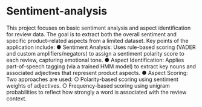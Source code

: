 # Sentiment-analysis
This project focuses on basic sentiment analysis and aspect identification for  review data. The goal is to extract both the overall sentiment and specific  product-related aspects from a limited dataset. 
Key points of the application 
include: 
● Sentiment Analysis: 
Uses rule-based scoring (VADER and custom amplifiers/negators) to 
assign a sentiment polarity score to each review, capturing emotional 
tone. 
● Aspect Identification: 
Applies part-of-speech tagging (via a trained HMM model) to extract 
key nouns and associated adjectives that represent product aspects. 
● Aspect Scoring: 
Two approaches are used: 
○ Polarity-based scoring using sentiment weights of adjectives. 
○ Frequency-based scoring using unigram probabilities to reflect 
how strongly a word is associated with the review context.
